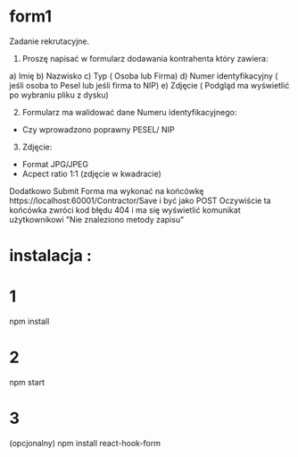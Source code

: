 # form1
Zadanie rekrutacyjne. 

1. Proszę napisać w formularz dodawania kontrahenta który zawiera:

a) Imię
b) Nazwisko
c) Typ ( Osoba lub Firma)
d) Numer identyfikacyjny ( jeśli osoba to Pesel lub jeśli firma to NIP)
e) Zdjęcie ( Podgląd ma wyświetlić po wybraniu pliku z dysku)

2. Formularz ma walidować dane Numeru identyfikacyjnego:

- Czy wprowadzono poprawny PESEL/ NIP

3. Zdjęcie:

- Format JPG/JPEG
- Acpect ratio 1:1 (zdjęcie w kwadracie)

Dodatkowo Submit Forma ma wykonać na końcówkę  https://localhost:60001/Contractor/Save   i być jako POST Oczywiście ta końcówka zwróci kod błędu 404 i ma się wyświetlić komunikat użytkownikowi "Nie znaleziono metody zapisu"

 
# instalacja :
# 1 
npm install 
# 2
npm start
# 3
(opcjonalny) npm install react-hook-form

